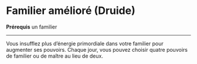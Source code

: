 # Familier amélioré (Druide)

<p><strong>Prérequis</strong> un familier</p>
<hr>
<p>Vous insufflez plus d’énergie primordiale dans votre familier pour augmenter ses pouvoirs. Chaque jour, vous pouvez choisir quatre pouvoirs de familier ou de maître au lieu de deux.</p>